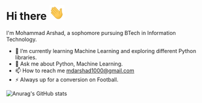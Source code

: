 #    Hi there <img src="./Hi.gif" width="40px">
  I'm Mohammad Arshad, a sophomore pursuing BTech in Information Technology.
- 🌱 I’m currently learning Machine Learning and exploring different Python libraries.
- 💬 Ask me about Python, Machine Learning.
- 📫 How to reach me mdarshad1000@gmail.com
- ⚡ Always up for a conversion on Football.







![Anurag's GitHub stats](https://github-readme-stats.vercel.app/api?username=mdarshad1000&theme=dark&show_icons=true)
